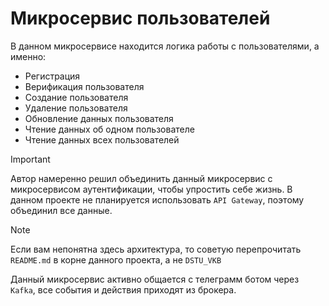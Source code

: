 # Микросервис пользователей

В данном микросервисе находится логика работы с пользователями, а именно: 

- Регистрация
- Верификация пользователя
- Создание пользователя
- Удаление пользователя
- Обновление данных пользователя
- Чтение данных об одном пользователе
- Чтение данных всех пользователей

> [!IMPORTANT]
> Автор намеренно решил объединить данный микросервис с микросервисом аутентификации, чтобы упростить себе жизнь.
> В данном проекте не планируется использовать `API Gateway`, поэтому объединил все данные.

> [!NOTE]
> Если вам непонятна здесь архитектура, то советую перепрочитать `README.md` в корне данного проекта, а не `DSTU_VKB`

Данный микросервис активно общается с телеграмм ботом через `Kafka`, все события и действия приходят из брокера. 

